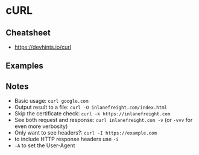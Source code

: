 # cURL
## Cheatsheet
- https://devhints.io/curl

## Examples

## Notes
- Basic usage: `curl google.com`
- Output result to a file: `curl -O inlanefreight.com/index.html`
- Skip the certificate check: `curl -k https://inlanefreight.com`
- See both request and response: `curl inlanefreight.com -v` (or `-vvv` for even more verbosity)
- Only want to see headers?: `curl -I https://example.com`
- to include HTTP response headers use `-i`
- `-A` to set the User-Agent
